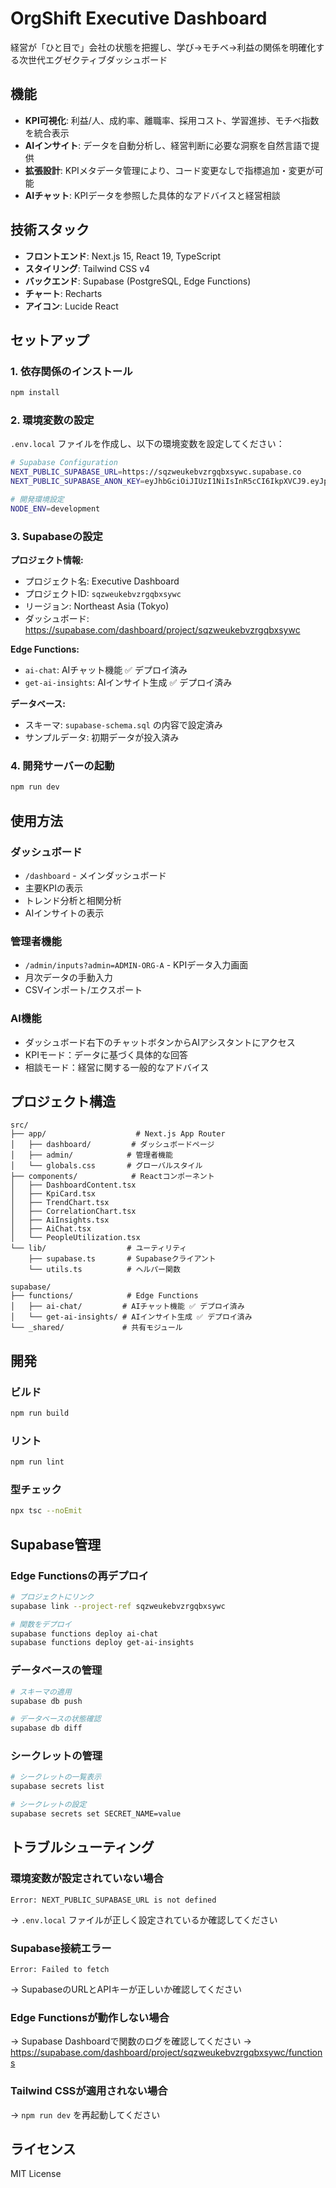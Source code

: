 # OrgShift Executive Dashboard

経営が「ひと目で」会社の状態を把握し、学び→モチベ→利益の関係を明確化する次世代エグゼクティブダッシュボード

## 機能

- **KPI可視化**: 利益/人、成約率、離職率、採用コスト、学習進捗、モチベ指数を統合表示
- **AIインサイト**: データを自動分析し、経営判断に必要な洞察を自然言語で提供
- **拡張設計**: KPIメタデータ管理により、コード変更なしで指標追加・変更が可能
- **AIチャット**: KPIデータを参照した具体的なアドバイスと経営相談

## 技術スタック

- **フロントエンド**: Next.js 15, React 19, TypeScript
- **スタイリング**: Tailwind CSS v4
- **バックエンド**: Supabase (PostgreSQL, Edge Functions)
- **チャート**: Recharts
- **アイコン**: Lucide React

## セットアップ

### 1. 依存関係のインストール

```bash
npm install
```

### 2. 環境変数の設定

`.env.local` ファイルを作成し、以下の環境変数を設定してください：

```bash
# Supabase Configuration
NEXT_PUBLIC_SUPABASE_URL=https://sqzweukebvzrgqbxsywc.supabase.co
NEXT_PUBLIC_SUPABASE_ANON_KEY=eyJhbGciOiJIUzI1NiIsInR5cCI6IkpXVCJ9.eyJpc3MiOiJzdXBhYmFzZSIsInJlZiI6InNxendldWtlYnZ6cmdxYnhzeXdjIiwicm9sZSI6ImFub24iLCJpYXQiOjE3NTU2NTg4NDIsImV4cCI6MjA3MTIzNDg0Mn0.9SAQEKSXigpxEcbqN1jHH5XHzxNLtIlawxBRtJ4_JHg

# 開発環境設定
NODE_ENV=development
```

### 3. Supabaseの設定

**プロジェクト情報:**
- プロジェクト名: Executive Dashboard
- プロジェクトID: `sqzweukebvzrgqbxsywc`
- リージョン: Northeast Asia (Tokyo)
- ダッシュボード: https://supabase.com/dashboard/project/sqzweukebvzrgqbxsywc

**Edge Functions:**
- `ai-chat`: AIチャット機能 ✅ デプロイ済み
- `get-ai-insights`: AIインサイト生成 ✅ デプロイ済み

**データベース:**
- スキーマ: `supabase-schema.sql` の内容で設定済み
- サンプルデータ: 初期データが投入済み

### 4. 開発サーバーの起動

```bash
npm run dev
```

## 使用方法

### ダッシュボード

- `/dashboard` - メインダッシュボード
- 主要KPIの表示
- トレンド分析と相関分析
- AIインサイトの表示

### 管理者機能

- `/admin/inputs?admin=ADMIN-ORG-A` - KPIデータ入力画面
- 月次データの手動入力
- CSVインポート/エクスポート

### AI機能

- ダッシュボード右下のチャットボタンからAIアシスタントにアクセス
- KPIモード：データに基づく具体的な回答
- 相談モード：経営に関する一般的なアドバイス

## プロジェクト構造

```
src/
├── app/                    # Next.js App Router
│   ├── dashboard/         # ダッシュボードページ
│   ├── admin/            # 管理者機能
│   └── globals.css       # グローバルスタイル
├── components/            # Reactコンポーネント
│   ├── DashboardContent.tsx
│   ├── KpiCard.tsx
│   ├── TrendChart.tsx
│   ├── CorrelationChart.tsx
│   ├── AiInsights.tsx
│   ├── AiChat.tsx
│   └── PeopleUtilization.tsx
└── lib/                  # ユーティリティ
    ├── supabase.ts       # Supabaseクライアント
    └── utils.ts          # ヘルパー関数

supabase/
├── functions/            # Edge Functions
│   ├── ai-chat/         # AIチャット機能 ✅ デプロイ済み
│   └── get-ai-insights/ # AIインサイト生成 ✅ デプロイ済み
└── _shared/             # 共有モジュール
```

## 開発

### ビルド

```bash
npm run build
```

### リント

```bash
npm run lint
```

### 型チェック

```bash
npx tsc --noEmit
```

## Supabase管理

### Edge Functionsの再デプロイ

```bash
# プロジェクトにリンク
supabase link --project-ref sqzweukebvzrgqbxsywc

# 関数をデプロイ
supabase functions deploy ai-chat
supabase functions deploy get-ai-insights
```

### データベースの管理

```bash
# スキーマの適用
supabase db push

# データベースの状態確認
supabase db diff
```

### シークレットの管理

```bash
# シークレットの一覧表示
supabase secrets list

# シークレットの設定
supabase secrets set SECRET_NAME=value
```

## トラブルシューティング

### 環境変数が設定されていない場合

```
Error: NEXT_PUBLIC_SUPABASE_URL is not defined
```

→ `.env.local` ファイルが正しく設定されているか確認してください

### Supabase接続エラー

```
Error: Failed to fetch
```

→ SupabaseのURLとAPIキーが正しいか確認してください

### Edge Functionsが動作しない場合

→ Supabase Dashboardで関数のログを確認してください
→ https://supabase.com/dashboard/project/sqzweukebvzrgqbxsywc/functions

### Tailwind CSSが適用されない場合

→ `npm run dev` を再起動してください

## ライセンス

MIT License